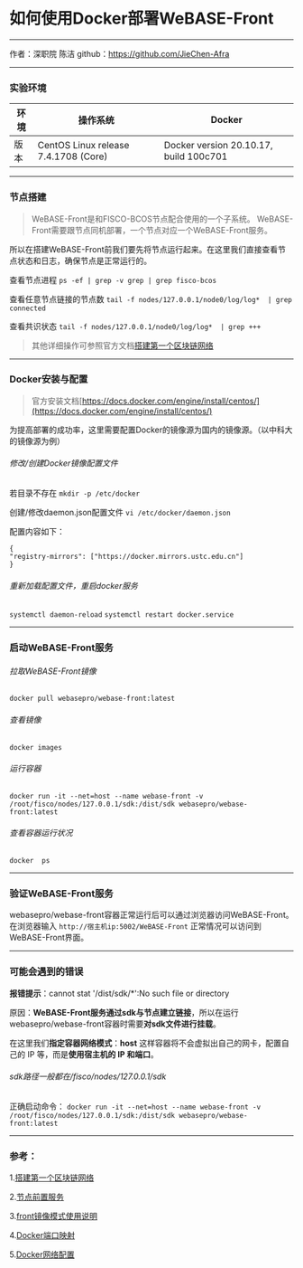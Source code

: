 # 如何使用Docker部署WeBASE-Front

* * *

作者：深职院 陈洁 
github：https://github.com/JieChen-Afra

* * *


### **实验环境**

| 环境 | 操作系统 |Docker  |
| --- | --- | --- |
|版本  |CentOS Linux release 7.4.1708 (Core)  | Docker version 20.10.17, build 100c701 | 

* * *

### **节点搭建**
>WeBASE-Front是和FISCO-BCOS节点配合使用的一个子系统。 WeBASE-Front需要跟节点同机部署，一个节点对应一个WeBASE-Front服务。

所以在搭建WeBASE-Front前我们要先将节点运行起来。在这里我们直接查看节点状态和日志，确保节点是正常运行的。

查看节点进程
```ps -ef | grep -v grep | grep fisco-bcos```




查看任意节点链接的节点数
`tail -f nodes/127.0.0.1/node0/log/log*  | grep connected`






查看共识状态
`tail -f nodes/127.0.0.1/node0/log/log*  | grep +++`






>其他详细操作可参照官方文档[搭建第一个区块链网络](https://fisco-bcos-documentation.readthedocs.io/zh_CN/latest/docs/installation.html)
>

* * *

### **Docker安装与配置**
>官方安装文档[https://docs.docker.com/engine/install/centos/](https://docs.docker.com/engine/install/centos/)

为提高部署的成功率，这里需要配置Docker的镜像源为国内的镜像源。（以中科大的镜像源为例）
###### 修改/创建Docker镜像配置文件
若目录不存在
`mkdir -p /etc/docker`

创建/修改daemon.json配置文件
`vi /etc/docker/daemon.json`

配置内容如下：
```
{
"registry-mirrors": ["https://docker.mirrors.ustc.edu.cn"]
}
```
###### 重新加载配置文件，重启docker服务
`systemctl daemon-reload`
`systemctl restart docker.service`


* * *

### **启动WeBASE-Front服务**

###### 拉取WeBASE-Front镜像
`docker pull webasepro/webase-front:latest`


###### 查看镜像
`docker images`





###### 运行容器
`docker run -it --net=host --name webase-front -v /root/fisco/nodes/127.0.0.1/sdk:/dist/sdk webasepro/webase-front:latest`



 
######  查看容器运行状况
`docker  ps `





* * *

### **验证WeBASE-Front服务**
 webasepro/webase-front容器正常运行后可以通过浏览器访问WeBASE-Front。
 在浏览器输入
`http://宿主机ip:5002/WeBASE-Front`
正常情况可以访问到WeBASE-Front界面。



 

* * *


 
###  **可能会遇到的错误**
**报错提示**：cannot stat '/dist/sdk/*':No such file or directory


原因：**WeBASE-Front服务通过sdk与节点建立链接**，所以在运行webasepro/webase-front容器时需要**对sdk文件进行挂载**。

在这里我们**指定容器网络模式**：**host**
这样容器将不会虚拟出自己的网卡，配置自己的 IP 等，而是**使用宿主机的 IP 和端口**。

###### sdk路径一般都在/fisco/nodes/127.0.0.1/sdk 

正确启动命令：
`docker run -it --net=host --name webase-front -v /root/fisco/nodes/127.0.0.1/sdk:/dist/sdk webasepro/webase-front:latest`

* * *

### **参考**：
1.[搭建第一个区块链网络](https://fisco-bcos-documentation.readthedocs.io/zh_CN/latest/docs/installation.html
)


2.[节点前置服务](https://webasedoc.readthedocs.io/zh_CN/latest/docs/WeBASE-Front/index.html
)


3.[front镜像模式使用说明](https://gitee.com/WeBank/WeBASE-Docker/blob/dev-deploy/docker/front-install.md#front%E9%95%9C%E5%83%8F%E6%A8%A1%E5%BC%8F%E4%BD%BF%E7%94%A8%E8%AF%B4%E6%98%8E)


4.[Docker端口映射](https://www.docker.org.cn/dockerppt/110.html)


5.[Docker网络配置](https://www.docker.org.cn/dockerppt/110.html)
